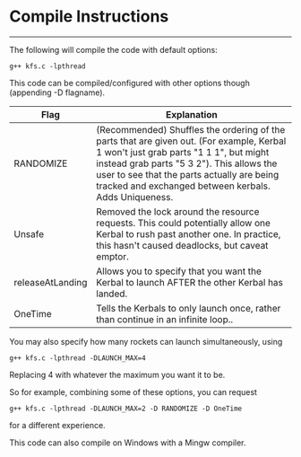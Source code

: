 # Compile Instructions 
--- 

The following will compile the code with default options: 
```
g++ kfs.c -lpthread 
```

This code can be compiled/configured with other options though (appending -D flagname).

Flag             | Explanation
----             | ---- 
RANDOMIZE        | (Recommended) Shuffles the ordering of the parts that are given out. (For example, Kerbal 1 won't just grab parts "1 1 1", but might instead grab parts "5 3 2"). This allows the user to see that the parts actually are being tracked and exchanged between kerbals. Adds Uniqueness. 
Unsafe           | Removed the lock around the resource requests. This could potentially allow one Kerbal to rush past another one. In practice, this hasn't caused deadlocks, but caveat emptor.
releaseAtLanding | Allows you to specify that you want the Kerbal to launch AFTER the other Kerbal has landed.
OneTime          | Tells the Kerbals to only launch once, rather than continue in an infinite loop.. 

You may also specify how many rockets can launch simultaneously, using 
```
g++ kfs.c -lpthread -DLAUNCH_MAX=4
```
Replacing 4 with whatever the maximum you want it to be. 

So for example, combining some of these options, you can request 
```
g++ kfs.c -lpthread -DLAUNCH_MAX=2 -D RANDOMIZE -D OneTime
```
for a different experience.


This code can also compile on Windows with a Mingw compiler. 
